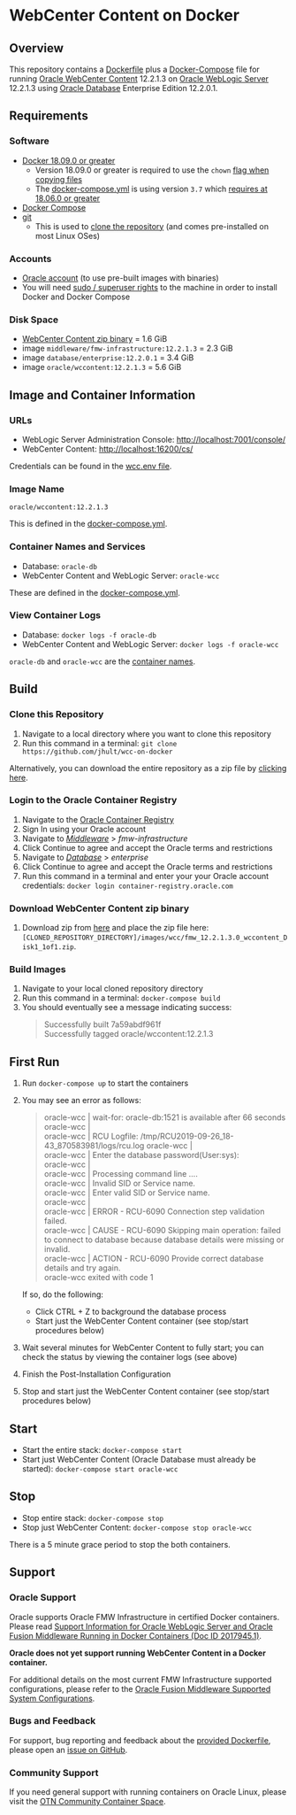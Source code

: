 # WebCenter Content on Docker

## Overview

This repository contains a [Dockerfile](images/wcc/Dockerfile) plus a [Docker-Compose](docker-compose.yml) file for running [Oracle WebCenter Content](https://www.oracle.com/technetwork/middleware/webcenter/content/overview/index.html) 12.2.1.3 on [Oracle WebLogic Server](https://www.oracle.com/middleware/technologies/weblogic.html) 12.2.1.3 using [Oracle Database](https://www.oracle.com/database/technologies/) Enterprise Edition 12.2.0.1.

## Requirements

### Software

- [Docker 18.09.0 or greater](https://docs.docker.com/install/#supported-platforms)
  - Version 18.09.0 or greater is required to use the `chown` [flag when copying files](https://github.com/moby/moby/pull/35521)
  - The [docker-compose.yml](docker-compose.yml) is using version `3.7` which [requires at 18.06.0 or greater](https://docs.docker.com/compose/compose-file/#compose-and-docker-compatibility-matrix)
- [Docker Compose](https://docs.docker.com/compose/install/)
- [git](https://git-scm.com/book/en/v2/Getting-Started-Installing-Git)
  - This is used to [clone the repository](#clone-this-repository) (and comes pre-installed on most Linux OSes)

### Accounts

- [Oracle account](https://profile.oracle.com/myprofile/account/create-account.jspx) (to use pre-built images with binaries)
- You will need [sudo / superuser rights](https://en.wikipedia.org/wiki/Sudo) to the machine in order to install Docker and Docker Compose

### Disk Space

- [WebCenter Content zip binary](#download-webCenter-content-zip-binary) = 1.6 GiB
- image `middleware/fmw-infrastructure:12.2.1.3` = 2.3 GiB
- image `database/enterprise:12.2.0.1` = 3.4 GiB
- image `oracle/wccontent:12.2.1.3` = 5.6 GiB

## Image and Container Information

### URLs

- WebLogic Server Administration Console: <http://localhost:7001/console/>
- WebCenter Content: <http://localhost:16200/cs/>

Credentials can be found in the [wcc.env file](wcc.env).

### Image Name

`oracle/wccontent:12.2.1.3`

This is defined in the [docker-compose.yml](docker-compose.yml).

### Container Names and Services

- Database: `oracle-db`
- WebCenter Content and WebLogic Server: `oracle-wcc`

These are defined in the [docker-compose.yml](docker-compose.yml).

### View Container Logs

- Database: `docker logs -f oracle-db`
- WebCenter Content and WebLogic Server: `docker logs -f oracle-wcc`

`oracle-db` and `oracle-wcc` are the [container names](#container-names-and-services).

## Build

### Clone this Repository

1. Navigate to a local directory where you want to clone this repository
2. Run this command in a terminal: `git clone https://github.com/jhult/wcc-on-docker`

Alternatively, you can download the entire repository as a zip file by [clicking here](/jhult/wcc-on-docker/archive/master.zip).

### Login to the Oracle Container Registry

1. Navigate to the [Oracle Container Registry](https://container-registry.oracle.com)
2. Sign In using your Oracle account
3. Navigate to [*Middleware*](https://container-registry.oracle.com/pls/apex/f?p=113:1:13639930739021::NO:1:P1_BUSINESS_AREA:2) > *fmw-infrastructure*
4. Click Continue to agree and accept the Oracle terms and restrictions
5. Navigate to [*Database*](https://container-registry.oracle.com/pls/apex/f?p=113:1:12598430189688::NO:1:P1_BUSINESS_AREA:3) > *enterprise*
6. Click Continue to agree and accept the Oracle terms and restrictions
7. Run this command in a terminal and enter your your Oracle account credentials: `docker login container-registry.oracle.com`

### Download WebCenter Content zip binary

1. Download zip from [here](https://www.oracle.com/middleware/technologies/webcenter-content-download.html) and place the zip file here: `[CLONED_REPOSITORY_DIRECTORY]/images/wcc/fmw_12.2.1.3.0_wccontent_Disk1_1of1.zip`.

### Build Images

1. Navigate to your local cloned repository directory
2. Run this command in a terminal: `docker-compose build`
3. You should eventually see a message indicating success:
    > Successfully built 7a59abdf961f  
    > Successfully tagged oracle/wccontent:12.2.1.3

## First Run

1. Run `docker-compose up` to start the containers

2. You may see an error as follows:

    > oracle-wcc    | wait-for: oracle-db:1521 is available after 66 seconds  
    > oracle-wcc    |  
    > oracle-wcc    | RCU Logfile: /tmp/RCU2019-09-26_18-43_870583981/logs/rcu.log
    > oracle-wcc    |  
    > oracle-wcc    | Enter the database password(User:sys):  
    > oracle-wcc    |  
    > oracle-wcc    | Processing command line ....  
    > oracle-wcc    | Invalid SID or Service name.  
    > oracle-wcc    | Enter valid SID or Service name.  
    > oracle-wcc    |  
    > oracle-wcc    | ERROR - RCU-6090 Connection step validation failed.  
    > oracle-wcc    | CAUSE - RCU-6090 Skipping main operation: failed to connect to database because database details were missing or invalid.  
    > oracle-wcc    | ACTION - RCU-6090 Provide correct database details and try again.  
    > oracle-wcc exited with code 1  

    If so, do the following:
    - Click CTRL + Z to background the database process
    - Start just the WebCenter Content container (see stop/start procedures below)

3. Wait several minutes for WebCenter Content to fully start; you can check the status by viewing the container logs (see above)
4. Finish the Post-Installation Configuration
5. Stop and start just the WebCenter Content container (see stop/start procedures below)

## Start

- Start the entire stack: `docker-compose start`
- Start just WebCenter Content (Oracle Database must already be started): `docker-compose start oracle-wcc`

## Stop

- Stop entire stack: `docker-compose stop`
- Stop just WebCenter Content: `docker-compose stop oracle-wcc`

There is a 5 minute grace period to stop the both containers.

## Support

### Oracle Support

Oracle supports Oracle FMW Infrastructure in certified Docker containers. Please read [Support Information for Oracle WebLogic Server and Oracle Fusion Middleware Running in Docker Containers (Doc ID 2017945.1)](https://support.oracle.com/CSP/main/article?cmd=show&type=NOT&id=2017945.1).

**Oracle does not yet support running WebCenter Content in a Docker container.**

For additional details on the most current FMW Infrastructure
supported configurations, please refer to the [Oracle Fusion Middleware Supported System Configurations](https://www.oracle.com/technetwork/middleware/ias/downloads/fusion-certification-100350.html).

### Bugs and Feedback

For support, bug reporting and feedback about the [provided Dockerfile](images/wcc/Dockerfile), please open an [issue on GitHub](https://github.com/oracle/docker-images/issues).

### Community Support

If you need general support with running containers on Oracle Linux, please visit the [OTN Community Container Space](https://community.oracle.com/community/server_&_storage_systems/containers).
